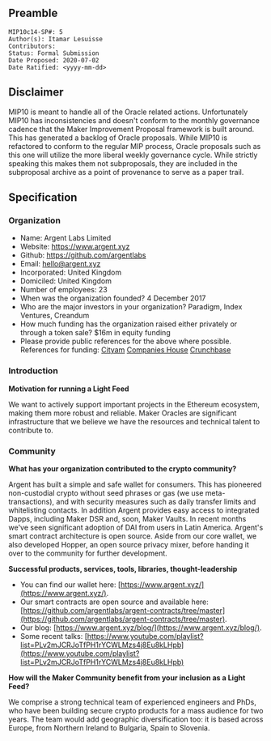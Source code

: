 ## Preamble

```
MIP10c14-SP#: 5
Author(s): Itamar Lesuisse
Contributors:
Status: Formal Submission
Date Proposed: 2020-07-02
Date Ratified: <yyyy-mm-dd>
```

## Disclaimer

MIP10 is meant to handle all of the Oracle related actions. Unfortunately MIP10 has inconsistencies and doesn't conform to the monthly governance cadence that the Maker Improvement Proposal framework is built around. This has generated a backlog of Oracle proposals. While MIP10 is refactored to conform to the regular MIP process, Oracle proposals such as this one will utilize the more liberal weekly governance cycle. While strictly speaking this makes them not subproposals, they are included in the subproposal archive as a point of provenance to serve as a paper trail.

## Specification

### Organization

* Name: Argent Labs Limited
* Website: https://www.argent.xyz
* Github: https://github.com/argentlabs
* Email: hello@argent.xyz
* Incorporated: United Kingdom
* Domiciled: United Kingdom
* Number of employees: 23
* When was the organization founded? 4 December 2017
* Who are the major investors in your organization? Paradigm, Index Ventures, Creandum
* How much funding has the organization raised either privately or through a token sale? $16m in equity funding
* Please provide public references for the above where possible. References for funding:
[Cityam](https://www.cityam.com/sequoia-crypto-fund-paradigm-makes-first-europe-investment-with-london-startup-argent/)
[Companies House](https://beta.companieshouse.gov.uk/company/11093638/filing-history)
[Crunchbase](https://www.crunchbase.com/organization/argent)

### Introduction

**Motivation for running a Light Feed**

We want to actively support important projects in the Ethereum ecosystem, making them more robust and reliable. Maker Oracles are significant infrastructure that we believe we have the resources and technical talent to contribute to.

### Community

**What has your organization contributed to the crypto community?**

Argent has built a simple and safe wallet for consumers. This has pioneered non-custodial crypto without seed phrases or gas (we use meta-transactions), and with security measures such as daily transfer limits and whitelisting contacts. In addition Argent provides easy access to integrated Dapps, including Maker DSR and, soon, Maker Vaults. In recent months we've seen significant adoption of DAI from users in Latin America. Argent's smart contract architecture is open source. Aside from our core wallet, we also developed Hopper, an open source privacy mixer, before handing it over to the community for further development.

**Successful products, services, tools, libraries, thought-leadership**

* You can find our wallet here: [https://www.argent.xyz/](https://www.argent.xyz/).
* Our smart contracts are open source and available here: [https://github.com/argentlabs/argent-contracts/tree/master](https://github.com/argentlabs/argent-contracts/tree/master).
* Our blog: [https://www.argent.xyz/blog/](https://www.argent.xyz/blog/).
* Some recent talks: [https://www.youtube.com/playlist?list=PLv2mJCRJoTfPH1rYCWLMzs4j8Eu8kLHpb](https://www.youtube.com/playlist?list=PLv2mJCRJoTfPH1rYCWLMzs4j8Eu8kLHpb)

**How will the Maker Community benefit from your inclusion as a Light Feed?**

We comprise a strong technical team of experienced engineers and PhDs, who have been building secure crypto products for a mass audience for two years. The team would add geographic diversification too: it is based across Europe, from Northern Ireland to Bulgaria, Spain to Slovenia.